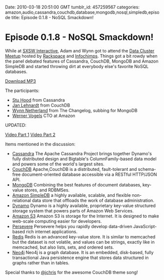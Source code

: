 Date: 2010-03-18 20:51:00 GMT
tumblr_id: 457259567
categories: amazon,audio,cassandra,couchdb,database,mongodb,nosql,simpledb,episode
title: Episode 0.1.8 - NoSQL Smackdown!

# Episode 0.1.8 - NoSQL Smackdown!

While at [SXSW Interactive](http://sxsw.com/interactive), Adam and Wynn got to attend the [Data Cluster Meetup](http://datacluster.infochimps.org/) hosted by [Rackspace](http://rackspace.com) and [Infochimps](http://infochimps.com). Things got a bit rowdy when the panel debated features of Cassandra, CouchDB, MongoDB and Amazon SimpleDB and started throwing dirt at everybody else's favorite NoSQL databases.

[Download MP3](http://www.buzzsprout.com/105/3382-episode-0-1-8-nosql-smackdown.mp3)

The participants:

* [Stu Hood](http://twitter.com/stuhood) from Cassandra
* [Jan Lehnardt](http://twitter.com/janl) from CouchDB
* [Wynn Netherland](http://twitter.com/pengwynn) from The Changelog, subbing for MongoDB
* [Werner Vogels](http://twitter.com/werner) CTO at Amazon

UPDATED:

[Video Part 1](http://thechangelog.com/post/490200830/video-nosql-smackdown-part-1)
[Video Part 2](http://thechangelog.com/post/499753970/video-nosql-smackdown-part-2)

Items mentioned in the discussion:

* [Cassandra](http://cassandra.apache.org/) The Apache Cassandra Project brings together Dynamo's fully distributed design and Bigtable's ColumnFamily-based data model and powers some of the world's largest sites.
* [CouchDB](http://couchdb.apache.org/) Apache,CouchDB is a distributed, fault-tolerant and schema-free document-oriented database accessible via a RESTful HTTP/JSON API.
* [MongoDB](http://www.mongodb.org/) Combining the best features of document databases, key-value stores, and RDBMSes.
* [Amazon SimpleDB](http://aws.amazon.com/simpledb/) a highly available, scalable, and flexible non-relational data store that offloads the work of database administration.
* [Dynamo](http://en.wikipedia.org/wiki/Dynamo_(storage_system)) Dynamo is a highly available, proprietary key-value structured storage system that powers parts of Amazon Web Services.
* [Amazon S3](http://aws.amazon.com/s3/) Amazon S3 is storage for the Internet. It is designed to make web-scale computing easier for developers.
* [Persevere](http://www.persvr.org/) Persevere helps you rapidly develop data-driven JavaScript-based rich internet applications.
* [Redis](http://code.google.com/p/redis/) Redis is an advanced key-value store. It is similar to memcached but the dataset is not volatile, and values can be strings, exactly like in memcached, but also lists, sets, and ordered sets.
* [Neo4j](http://neo4j.org/) Neo4j is a graph database. It is an embedded, disk-based, fully transactional Java persistence engine that stores data structured in graphs rather than in tables.

Special thanks to [@jchris](http://twitter.com/jchris) for the awesome CouchDB theme song!
